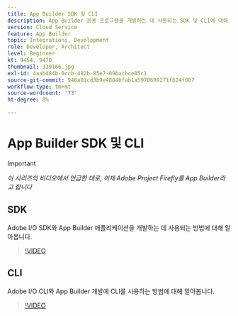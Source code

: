 ```yaml
---
title: App Builder SDK 및 CLI
description: App Builder 응용 프로그램을 개발하는 데 사용되는 SDK 및 CLI에 대해 알아봅니다.
version: Cloud Service
feature: App Builder
topic: Integrations, Development
role: Developer, Architect
level: Beginner
kt: 9454, 9470
thumbnail: 339166.jpg
exl-id: 4aabd84b-0ccb-482b-85e7-09bacbce85c1
source-git-commit: 940a01cd3b9e4804bfab1a5970699271f624f087
workflow-type: tm+mt
source-wordcount: '73'
ht-degree: 0%

---
```


# App Builder SDK 및 CLI

>[!IMPORTANT]
>
> _이 시리즈의 비디오에서 언급한 대로, 이제 Adobe Project Firefly를 App Builder라고 합니다_

## SDK

Adobe I/O SDK와 App Builder 애플리케이션을 개발하는 데 사용되는 방법에 대해 알아봅니다.

>[!VIDEO](https://video.tv.adobe.com/v/339166/?quality=12&learn=on)

## CLI

Adobe I/O CLI와 App Builder 개발에 CLI를 사용하는 방법에 대해 알아봅니다.

>[!VIDEO](https://video.tv.adobe.com/v/339167/?quality=12&learn=on)
